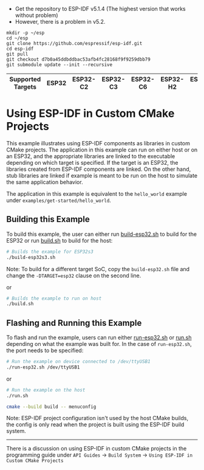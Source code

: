 * Get the repository to ESP-IDF v5.1.4 (The highest version that works without problem)
* However, there is a problem in v5.2. 
```
mkdir -p ~/esp
cd ~/esp
git clone https://github.com/espressif/esp-idf.git
cd esp-idf
git pull
git checkout d7b0a45ddbddbac53afb4fc28168f9f9259dbb79
git submodule update --init --recursive
```

| Supported Targets | ESP32 | ESP32-C2 | ESP32-C3 | ESP32-C6 | ESP32-H2 | ESP32-S2 | ESP32-S3 |
| ----------------- | ----- | -------- | -------- | -------- | -------- | -------- | -------- |

# Using ESP-IDF in Custom CMake Projects

This example illustrates using ESP-IDF components as libraries in custom CMake projects. The application
in this example can run on either host or on an ESP32, and the appropriate libraries are linked
to the executable depending on which target is specified. If the target is an ESP32, the libraries
created from ESP-IDF components are linked. On the other hand, stub libraries are linked if example
is meant to be run on the host to simulate the same application behavior.

The application in this example is equivalent to the `hello_world` example under `examples/get-started/hello_world`.

## Building this Example

To build this example, the user can either run [build-esp32.sh](./build-esp32.sh) to build for the ESP32
or run [build.sh](./build.sh) to build for the host:

```bash
# Builds the example for ESP32s3
./build-esp32s3.sh
```

Note: To build for a different target SoC, copy the `build-esp32.sh` file and change the `-DTARGET=esp32` clause on the second line.

or

```bash
# Builds the example to run on host
./build.sh
```

## Flashing and Running this Example

To flash and run the example, users can run either  [run-esp32.sh](./run-esp32.sh) or [run.sh](./run.sh) depending
on what the example was built for. In the case of ``run-esp32.sh``, the port needs to be specified:

```bash
# Run the example on device connected to /dev/ttyUSB1
./run-esp32.sh /dev/ttyUSB1
```

or

```bash
# Run the example on the host
./run.sh
```

```bash
cmake --build build -- menuconfig
```
Note: ESP-IDF project configuration isn't used by the host CMake builds, the config is only read when the project is built using the ESP-IDF build system.

---

There is a discussion on using ESP-IDF in custom CMake projects in the programming guide under `API Guides` -> `Build System` -> `Using ESP-IDF in Custom CMake Projects`
